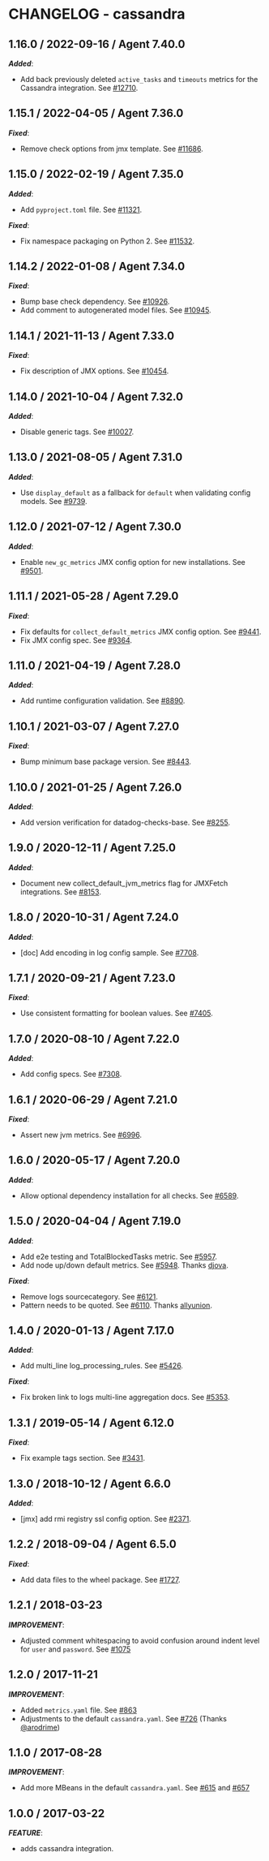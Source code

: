 # CHANGELOG - cassandra

## 1.16.0 / 2022-09-16 / Agent 7.40.0

***Added***: 

* Add back previously deleted `active_tasks` and `timeouts` metrics for the Cassandra integration. See [#12710](https://github.com/DataDog/integrations-core/pull/12710).


## 1.15.1 / 2022-04-05 / Agent 7.36.0

***Fixed***: 

* Remove check options from jmx template. See [#11686](https://github.com/DataDog/integrations-core/pull/11686).


## 1.15.0 / 2022-02-19 / Agent 7.35.0

***Added***: 

* Add `pyproject.toml` file. See [#11321](https://github.com/DataDog/integrations-core/pull/11321).

***Fixed***: 

* Fix namespace packaging on Python 2. See [#11532](https://github.com/DataDog/integrations-core/pull/11532).


## 1.14.2 / 2022-01-08 / Agent 7.34.0

***Fixed***: 

* Bump base check dependency. See [#10926](https://github.com/DataDog/integrations-core/pull/10926).
* Add comment to autogenerated model files. See [#10945](https://github.com/DataDog/integrations-core/pull/10945).


## 1.14.1 / 2021-11-13 / Agent 7.33.0

***Fixed***: 

* Fix description of JMX options. See [#10454](https://github.com/DataDog/integrations-core/pull/10454).


## 1.14.0 / 2021-10-04 / Agent 7.32.0

***Added***: 

* Disable generic tags. See [#10027](https://github.com/DataDog/integrations-core/pull/10027).


## 1.13.0 / 2021-08-05 / Agent 7.31.0

***Added***: 

* Use `display_default` as a fallback for `default` when validating config models. See [#9739](https://github.com/DataDog/integrations-core/pull/9739).


## 1.12.0 / 2021-07-12 / Agent 7.30.0

***Added***: 

* Enable `new_gc_metrics` JMX config option for new installations. See [#9501](https://github.com/DataDog/integrations-core/pull/9501).


## 1.11.1 / 2021-05-28 / Agent 7.29.0

***Fixed***: 

* Fix defaults for `collect_default_metrics` JMX config option. See [#9441](https://github.com/DataDog/integrations-core/pull/9441).
* Fix JMX config spec. See [#9364](https://github.com/DataDog/integrations-core/pull/9364).


## 1.11.0 / 2021-04-19 / Agent 7.28.0

***Added***: 

* Add runtime configuration validation. See [#8890](https://github.com/DataDog/integrations-core/pull/8890).


## 1.10.1 / 2021-03-07 / Agent 7.27.0

***Fixed***: 

* Bump minimum base package version. See [#8443](https://github.com/DataDog/integrations-core/pull/8443).


## 1.10.0 / 2021-01-25 / Agent 7.26.0

***Added***: 

* Add version verification for datadog-checks-base. See [#8255](https://github.com/DataDog/integrations-core/pull/8255).


## 1.9.0 / 2020-12-11 / Agent 7.25.0

***Added***: 

* Document new collect_default_jvm_metrics flag for JMXFetch integrations. See [#8153](https://github.com/DataDog/integrations-core/pull/8153).


## 1.8.0 / 2020-10-31 / Agent 7.24.0

***Added***: 

* [doc] Add encoding in log config sample. See [#7708](https://github.com/DataDog/integrations-core/pull/7708).


## 1.7.1 / 2020-09-21 / Agent 7.23.0

***Fixed***: 

* Use consistent formatting for boolean values. See [#7405](https://github.com/DataDog/integrations-core/pull/7405).


## 1.7.0 / 2020-08-10 / Agent 7.22.0

***Added***: 

* Add config specs. See [#7308](https://github.com/DataDog/integrations-core/pull/7308).


## 1.6.1 / 2020-06-29 / Agent 7.21.0

***Fixed***: 

* Assert new jvm metrics. See [#6996](https://github.com/DataDog/integrations-core/pull/6996).


## 1.6.0 / 2020-05-17 / Agent 7.20.0

***Added***: 

* Allow optional dependency installation for all checks. See [#6589](https://github.com/DataDog/integrations-core/pull/6589).


## 1.5.0 / 2020-04-04 / Agent 7.19.0

***Added***: 

* Add e2e testing and TotalBlockedTasks metric. See [#5957](https://github.com/DataDog/integrations-core/pull/5957).
* Add node up/down default metrics. See [#5948](https://github.com/DataDog/integrations-core/pull/5948). Thanks [djova](https://github.com/djova).

***Fixed***: 

* Remove logs sourcecategory. See [#6121](https://github.com/DataDog/integrations-core/pull/6121).
* Pattern needs to be quoted. See [#6110](https://github.com/DataDog/integrations-core/pull/6110). Thanks [allyunion](https://github.com/allyunion).


## 1.4.0 / 2020-01-13 / Agent 7.17.0

***Added***: 

* Add multi_line log_processing_rules. See [#5426](https://github.com/DataDog/integrations-core/pull/5426).

***Fixed***: 

* Fix broken link to logs multi-line aggregation docs. See [#5353](https://github.com/DataDog/integrations-core/pull/5353).


## 1.3.1 / 2019-05-14 / Agent 6.12.0

***Fixed***: 

* Fix example tags section. See [#3431](https://github.com/DataDog/integrations-core/pull/3431).


## 1.3.0 / 2018-10-12 / Agent 6.6.0

***Added***: 

* [jmx] add rmi registry ssl config option. See [#2371](https://github.com/DataDog/integrations-core/pull/2371).


## 1.2.2 / 2018-09-04 / Agent 6.5.0

***Fixed***: 

* Add data files to the wheel package. See [#1727](https://github.com/DataDog/integrations-core/pull/1727).


## 1.2.1 / 2018-03-23

***IMPROVEMENT***: 

* Adjusted comment whitespacing to avoid confusion around indent level for `user` and `password`. See [#1075](https://github.com/DataDog/integrations-core/pull/1075)


## 1.2.0 / 2017-11-21

***IMPROVEMENT***: 

* Added `metrics.yaml` file. See [#863](https://github.com/DataDog/integrations-core/issues/863)
* Adjustments to the default `cassandra.yaml`. See [#726](https://github.com/DataDog/integrations-core/issues/726) (Thanks [@arodrime](https://github.com/arodrime))


## 1.1.0 / 2017-08-28

***IMPROVEMENT***: 

* Add more MBeans in the default `cassandra.yaml`. See [#615](https://github.com/DataDog/integrations-core/issues/615) and [#657](https://github.com/DataDog/integrations-core/issues/657)


## 1.0.0 / 2017-03-22

***FEATURE***: 

* adds cassandra integration.

